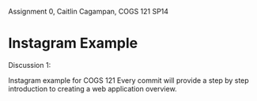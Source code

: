 Assignment 0, Caitlin Cagampan, COGS 121 SP14


Instagram Example
===========

Discussion 1:

Instagram example for COGS 121
Every commit will provide a step by step introduction to creating a web application overview.
